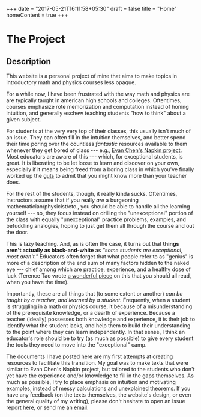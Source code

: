 +++
date = "2017-05-21T16:11:58+05:30"
draft = false
title = "Home"
homeContent = true
+++
# The Project

## Description

This website is a personal project of mine that aims to make topics in
introductory math and physics courses less opaque.

For a while now, I have been frustrated with the way math and physics
are are typically taught in american high schools and colleges.
Oftentimes, courses emphasize rote memorization and computation
instead of honing intuition, and generally eschew teaching
students "how to think" about a given subject.

For students at the very very top of their classes, this usually isn't
much of an issue.  They can often fill in the intuition themselves,
and better spend their time poring over the countless _fantastic_
resources available to them whenever they get bored of class ---
e.g., [Evan Chen's Napkin project](http://web.evanchen.cc/napkin.htmlhttp://web.evanchen.cc/napkin.html). Most educators are aware of
this --- which, for exceptional students, is great.  It is
liberating to be let loose to learn and discover on your own,
especially if it means being freed from a boring class in which you've
finally worked up the [guts](https://usamo.wordpress.com/2015/03/14/writing/) to admit that you might know more than
your teacher does.

For the rest of the students, though, it really kinda sucks.
Oftentimes, instructors  assume that if you really _are_ a burgeoning
mathematician/physicist/etc., you should be able to handle all the
learning yourself --- so, they focus instead on drilling the
"unexceptional" portion of the class with equally "unexceptional"
practice problems, examples, and befuddling analogies, hoping to just
get them all through the course and out the door.

This is lazy teaching.  And, as is often the case, it turns out that
**things aren't actually as black-and-white** as _"some students are
exceptional, most aren't."_  Educators often forget that what people
refer to as "genius" is more of a description of the end sum of many
factors hidden to the naked eye --- chief among which are practice,
experience, and a healthy dose of luck (Terence Tao
wrote [a wonderful piece](https://terrytao.wordpress.com/career-advice/does-one-have-to-be-a-genius-to-do-maths/) on this that you should all read, when
you have the time).

Importantly, these are all things that (to some extent or another)
_can be taught by a teacher, and learned by a student._ Frequently,
when a student is struggling in a math or physics course, it because
of a misunderstanding of the prerequisite knowledge, or a dearth of
experience. Because a teacher (ideally) possesses both knowledge and
experience, it is their job to identify what the student lacks, and
help them to build their understanding to the point where they can
learn independently.  In that sense, I think an educator's role should
be to try (as much as possible) to give every student the tools they
need to move into the "exceptional" camp.

The documents I have posted here are my first attempts at creating
resources to facilitate this transition.  My goal was to make texts
that were similar to Evan Chen's Napkin project, but tailored to the
students who don't yet have the experience and/or knowledge to fill in
the gaps themselves.  As much as possible, I try to place emphasis on
intuition and motivating examples, instead of messy calculations and
unexplained theorems.  If you have any feedback (on the texts
themselves, the website's design, or even the general quality of my
writing), please don't hesitate to open an issue report [here](https://github.com/redpanda1234/demystifying-math/issues), or
send me an [email](contact.simplemath@gmail.com).
